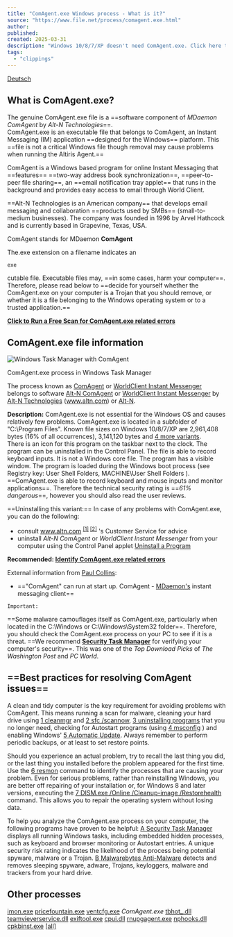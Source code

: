 ```yaml
---
title: "ComAgent.exe Windows process - What is it?"
source: "https://www.file.net/process/comagent.exe.html"
author:
published:
created: 2025-03-31
description: "Windows 10/8/7/XP doesn't need ComAgent.exe. Click here to know if ComAgent is safe and how to avoid ComAgent.exe errors."
tags:
  - "clippings"
---
```

[Deutsch](https://www.file.net/prozess/comagent.exe.html)

## What is ComAgent.exe?

The genuine ComAgent.exe file is a ==software component of *MDaemon ComAgent* by *Alt-N Technologies*==.  
ComAgent.exe is an executable file that belongs to ComAgent, an Instant Messaging (IM) application ==designed for the Windows== platform. This ==file is not a critical Windows file though removal may cause problems when running the Altiris Agent.==  
  
ComAgent is a Windows based program for online Instant Messaging that ==features== ==two-way address book synchronization==, ==peer-to-peer file sharing==, an ==email notification tray applet== that runs in the background and provides easy access to email through World Client.  
  
==Alt-N Technologies is an American company== that develops email messaging and collaboration ==products used by SMBs== (small-to-medium businesses). The company was founded in 1996 by Arvel Hathcock and is currently based in Grapevine, Texas, USA.

ComAgent stands for MDaemon **ComAgent**

The.exe extension on a filename indicates an

```
exe
```
cutable file. Executable files may, ==in some cases, harm your computer==. Therefore, please read below to ==decide for yourself whether the ComAgent.exe on your computer is a Trojan that you should remove, or whether it is a file belonging to the Windows operating system or to a trusted application.==

**[Click to Run a Free Scan for ComAgent.exe related errors](https://www.file.net/tools/pc-scan.html)**

## ComAgent.exe file information

![Windows Task Manager with ComAgent](https://www.file.net/img/screenshot/taskman-comagent-exe.png)

ComAgent.exe process in Windows Task Manager

The process known as [ComAgent](https://www.file.net/search.html?q=ComAgent) or [WorldClient Instant Messenger](https://www.file.net/search.html?q=WorldClient+Instant+Messenger) belongs to software [Alt-N ComAgent](https://www.file.net/search.html?q=Alt-N+ComAgent) or [WorldClient Instant Messenger](https://www.file.net/search.html?q=WorldClient+Instant+Messenger) by [Alt-N Technologies](http://www.altn.com/) (www.altn.com) or [Alt-N](https://www.file.net/search.html?q=Alt-N).

**Description:** ComAgent.exe is not essential for the Windows OS and causes relatively few problems. ComAgent.exe is located in a subfolder of "C:\\Program Files". Known file sizes on Windows 10/8/7/XP are 2,961,408 bytes (16% of all occurrences), 3,141,120 bytes and [4 more variants](https://www.file.net/process/#).  
There is an icon for this program on the taskbar next to the clock. The program can be uninstalled in the Control Panel. The file is able to record keyboard inputs. It is not a Windows core file. The program has a visible window. The program is loaded during the Windows boot process (see Registry key: User Shell Folders, MACHINE\\User Shell Folders ). ==ComAgent.exe is able to record keyboard and mouse inputs and monitor applications==. Therefore the technical security rating is ==*61% dangerous*==, however you should also read the user reviews.

==Uninstalling this variant:== In case of any problems with ComAgent.exe, you can do the following:  
- consult www.altn.com <sup><a href="http://www.altn.com/">[1]</a> <a href="http://www.alt-ntechnologies.com/support">[2]</a></sup> 's Customer Service for advice
- uninstall *Alt-N ComAgent* or *WorldClient Instant Messenger* from your computer using the Control Panel applet [Uninstall a Program](https://www.file.net/info/uninstall.html?q=Alt-N%20ComAgent@@WorldClient%20Instant%20Messenger)

**Recommended: [Identify ComAgent.exe related errors](https://www.file.net/tools/pc-scan.html)**

External information from [Paul Collins](http://www.pacs-portal.co.uk/):

- =="ComAgent" can run at start up. ComAgent - [MDaemon's](http://www.altn.com/products/default.asp?product_id=MDaemon) instant messaging client==

```
Important:
```
==Some malware camouflages itself as ComAgent.exe, particularly when located in the C:\\Windows or C:\\Windows\\System32 folder==. Therefore, you should check the ComAgent.exe process on your PC to see if it is a threat. ==We recommend **[Security Task Manager](https://www.neuber.com/taskmanager/index.html?ref=file.net)** for verifying your computer's security==. This was one of the *Top Download Picks* of *The Washington Post* and *PC World*.

## ==Best practices for resolving ComAgent issues==

A clean and tidy computer is the key requirement for avoiding problems with ComAgent. This means running a scan for malware, cleaning your hard drive using [1 cleanmgr](https://www.file.net/info/command.html?q=cleanmgr) and [2 sfc /scannow](https://www.file.net/info/command.html?q=sfc%20%2Fscannow), [3 uninstalling programs](https://www.file.net/info/uninstall.html?q=unnecessary%20programs) that you no longer need, checking for Autostart programs (using [4 msconfig](https://www.file.net/info/command.html?q=msconfig) ) and enabling Windows' [5 Automatic Update](https://www.file.net/info/command.html?q=wuauclt%20%2FShowWindowsUpdate). Always remember to perform periodic backups, or at least to set restore points.

Should you experience an actual problem, try to recall the last thing you did, or the last thing you installed before the problem appeared for the first time. Use the [6 resmon](https://www.file.net/info/command.html?q=resmon) command to identify the processes that are causing your problem. Even for serious problems, rather than reinstalling Windows, you are better off repairing of your installation or, for Windows 8 and later versions, executing the [7 DISM.exe /Online /Cleanup-image /Restorehealth](https://www.file.net/info/command.html?q=DISM.exe%20%2FOnline%20%2FCleanup-image%20%2FRestorehealth) command. This allows you to repair the operating system without losing data.

To help you analyze the ComAgent.exe process on your computer, the following programs have proven to be helpful: [A Security Task Manager](https://www.neuber.com/taskmanager/index.html?ref=file.net) displays all running Windows tasks, including embedded hidden processes, such as keyboard and browser monitoring or Autostart entries. A unique security risk rating indicates the likelihood of the process being potential spyware, malware or a Trojan. [B Malwarebytes Anti-Malware](https://www.file.net/tools/remove-virus.html) detects and removes sleeping spyware, adware, Trojans, keyloggers, malware and trackers from your hard drive.

  
  

## Other processes

[imon.exe](https://www.file.net/process/imon.exe.html) [pricefountain.exe](https://www.file.net/process/pricefountain.exe.html) [ventcfg.exe](https://www.file.net/process/ventcfg.exe.html) *ComAgent.exe* [tbhot\_.dll](https://www.file.net/process/tbhot_.dll.html) [teamvieverservice.dll](https://www.file.net/process/teamvieverservice.dll.html) [exiftool.exe](https://www.file.net/process/exiftool.exe.html) [cpui.dll](https://www.file.net/process/cpui.dll.html) [rnupgagent.exe](https://www.file.net/process/rnupgagent.exe.html) [nphooks.dll](https://www.file.net/process/nphooks.dll.html) [cpkbinst.exe](https://www.file.net/process/cpkbinst.exe.html) [\[all\]](https://www.file.net/process/)